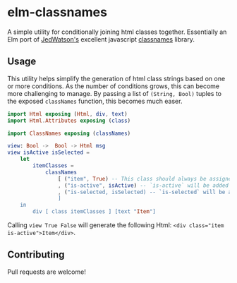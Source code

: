 # elm-classnames

A simple utility for conditionally joining html classes together.  Essentially an Elm port of [JedWatson's](https://github.com/JedWatson) excellent javascript [classnames](https://github.com/JedWatson/classnames) library.

## Usage

This utility helps simplify the generation of html class strings based on one or more conditions.  As the number of conditions grows, this can become more challenging to manage.  By passing a list of `(String, Bool)` tuples to the exposed `classNames` function, this becomes much easer.

```elm
import Html exposing (Html, div, text)
import Html.Attributes exposing (class)

import ClassNames exposing (classNames)

view: Bool ->  Bool -> Html msg
view isActive isSelected =
    let
        itemClasses =
            classNames
                [ ("item", True) -- This class should always be assigned.
                , ("is-active", isActive) -- `is-active` will be added when isActive == True
                , ("is-selected, isSelected) -- `is-selected` will be added when isSelected == True
                ]
    in
        div [ class itemClasses ] [text "Item"]
```

Calling `view True False` will generate the following Html: `<div class="item is-active">Item</div>`.

## Contributing

Pull requests are welcome!



